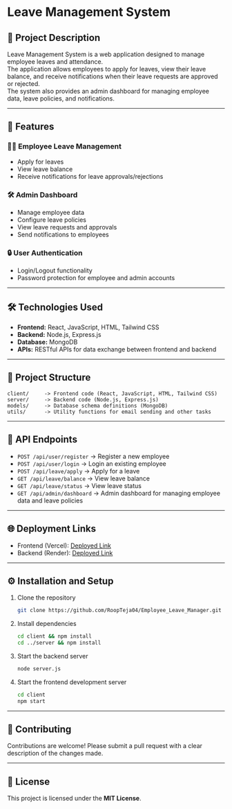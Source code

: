 
# Leave Management System

## 📌 Project Description
Leave Management System is a web application designed to manage employee leaves and attendance.  
The application allows employees to apply for leaves, view their leave balance, and receive notifications when their leave requests are approved or rejected.  
The system also provides an admin dashboard for managing employee data, leave policies, and notifications.

---

## 🚀 Features

### 👨‍💼 Employee Leave Management
- Apply for leaves  
- View leave balance  
- Receive notifications for leave approvals/rejections

### 🛠️ Admin Dashboard
- Manage employee data  
- Configure leave policies  
- View leave requests and approvals  
- Send notifications to employees

### 🔒 User Authentication
- Login/Logout functionality  
- Password protection for employee and admin accounts  

---

## 🛠️ Technologies Used
- **Frontend:** React, JavaScript, HTML, Tailwind CSS  
- **Backend:** Node.js, Express.js  
- **Database:** MongoDB  
- **APIs:** RESTful APIs for data exchange between frontend and backend  

---

## 📂 Project Structure
```
client/     -> Frontend code (React, JavaScript, HTML, Tailwind CSS)
server/     -> Backend code (Node.js, Express.js)
models/     -> Database schema definitions (MongoDB)
utils/      -> Utility functions for email sending and other tasks
```

---

## 🔗 API Endpoints

- `POST /api/user/register` → Register a new employee  
- `POST /api/user/login` → Login an existing employee  
- `POST /api/leave/apply` → Apply for a leave  
- `GET /api/leave/balance` → View leave balance  
- `GET /api/leave/status` → View leave status  
- `GET /api/admin/dashboard` → Admin dashboard for managing employee data and leave policies  

---
## 🌐 Deployment Links
- Frontend (Vercel): [Deployed Link](https://employee-leave-manager.vercel.app)
- Backend (Render): [Deployed Link](https://employee-leave-manager-1.onrender.com)
---

## ⚙️ Installation and Setup

1. Clone the repository  
   ```bash
   git clone https://github.com/RoopTeja04/Employee_Leave_Manager.git
   ```

2. Install dependencies  
   ```bash
   cd client && npm install  
   cd ../server && npm install  
   ```

3. Start the backend server  
   ```bash
   node server.js
   ```

4. Start the frontend development server  
   ```bash
   cd client  
   npm start
   ```

---

## 🤝 Contributing
Contributions are welcome! Please submit a pull request with a clear description of the changes made.

---

## 📜 License
This project is licensed under the **MIT License**.
